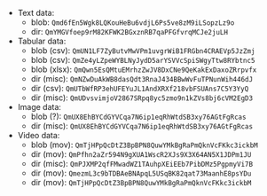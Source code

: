 
* Text data:
    - blob:         `Qmd6fEn5Wgk8LQKouHeBu6vdjL6Ps5ve8zM9iLSopzLz9o`
    - dir:          `QmYMGVfoep9rM82KFWK2BGxznRB7qaPFGfvrqMCJe2juLH`
* Tabular data:
    - blob (csv):   `QmUN1LF7ZyButvMwVPm1uvgrWiB1FRGbn4CRAEVp5JzZmj`
    - blob (csv):   `QmZe4yLZpeWYBLNyJydD5arYSVVcSpiSWgyTtw8RYbtnc5`
    - blob (xlsx):  `QmQwn5EsQMtuEMrhzZwJV8DxCNe9QeKakExDaxoZRrpvfx`
    - dir (misc):   `QmNZwDuAkWB8dasQdt3RnaJ434BBwWvFuTPNunWih446dJ`
    - dir (csv):    `QmUTbWfRP3ehUFEYuJL1AndXRXf218vbFSUAns7C5Y3YyQ`
    - dir (misc):   `QmUDvsvimjoV2867SRpq8yc5zmo9n1kZVs8bj6cVM2EgD3`
* Image data:
    - blob (?):     `QmUX8EhBYCdGYVCqa7N6ip1eqRhWtdSB3xy76AGtFgRcas`
    - dir (misc):   `QmUX8EhBYCdGYVCqa7N6ip1eqRhWtdSB3xy76AGtFgRcas`
* Video data:
    - blob (mov):   `QmTjHPpQcDtZ3BpBPN8QuwYMkBgRaPmQknVcFKkc3ickbM`
    - dir (mov):    `QmPfhn2aZr594N9gXUA1WscR2XJs9X3X64AN5X1JDPm1JU`
    - dir (misc):   `QmPJXMP2qfFMwadWZ1TAuhpXEiEEb7PibDMz5PgpmyVi7B`
    - dir (mov):    `QmezmL3c9bTDBAeBNApqL5USqBK82qat73MaanhE8psYDu`
    - dir (mov):    `QmTjHPpQcDtZ3BpBPN8QuwYMkBgRaPmQknVcFKkc3ickbM`